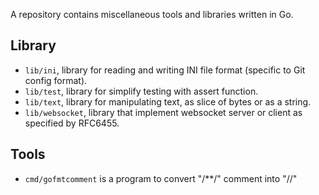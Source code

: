 A repository contains miscellaneous tools and libraries written in Go.

## Library

- `lib/ini`, library for reading and writing INI file format (specific to Git
  config format).
- `lib/test`, library for simplify testing with assert function.
- `lib/text`, library for manipulating text, as slice of bytes or as a string.
- `lib/websocket`, library that implement websocket server or client as
  specified by RFC6455.

## Tools

- `cmd/gofmtcomment` is a program to convert "/\*\*/" comment into "//"
